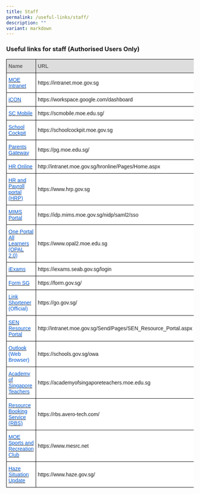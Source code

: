 ```yaml
---
title: Staff
permalink: /useful-links/staff/
description: ""
variant: markdown
---
```

### Useful links for staff (Authorised Users Only)

<style type="text/css">
.tg  {border-collapse:collapse;border-spacing:0;}
.tg td{border-color:black;border-style:solid;border-width:1px;font-family:Arial, sans-serif;font-size:14px;
  overflow:hidden;padding:10px 5px;word-break:normal;}
.tg th{border-color:black;border-style:solid;border-width:1px;font-family:Arial, sans-serif;font-size:14px;
  font-weight:normal;overflow:hidden;padding:10px 5px;word-break:normal;}
.tg .tg-f8vp{background-color:#DDD;color:#666;font-weight:bold;text-align:left;vertical-align:middle}
.tg .tg-r3ha{background-color:#FFF;color:#0058D1;text-align:left;vertical-align:top}
.tg .tg-zr06{background-color:#FFF;text-align:left;vertical-align:middle}
</style>
<table class="tg">
<thead>
  <tr>
    <th class="tg-f8vp"><span style="color:#666;background-color:#DDD">Name</span></th>
    <th class="tg-f8vp"><span style="color:#666;background-color:#DDD">URL</span></th>
  </tr>
</thead>
<tbody>
  <tr>
    <td class="tg-r3ha"><a href="https://intranet.moe.gov.sg/"><span style="text-decoration:none;color:#0058D1">MOE Intranet</span></a></td>
    <td class="tg-zr06">https://intranet.moe.gov.sg</td>
  </tr>
  <tr>
    <td class="tg-r3ha"><a href="https://workspace.google.com/dashboard"><span style="text-decoration:none;color:#0058D1">iCON</span></a></td>
    <td class="tg-zr06">https://workspace.google.com/dashboard</td>
  </tr>
  <tr>
    <td class="tg-r3ha"><a href="https://scmobile.moe.edu.sg/"><span style="text-decoration:none;color:#0058D1">SC Mobile</span></a></td>
    <td class="tg-zr06">https://scmobile.moe.edu.sg/</td>
  </tr>
  <tr>
    <td class="tg-r3ha"><a href="https://schoolcockpit.moe.gov.sg/"><span style="text-decoration:none;color:#0058D1">School Cockpit</span></a></td>
    <td class="tg-zr06">https://schoolcockpit.moe.gov.sg</td>
  </tr>
  <tr>
    <td class="tg-r3ha"><a href="https://pg.moe.edu.sg/"><span style="text-decoration:none;color:#0058D1">Parents Gateway</span></a></td>
    <td class="tg-zr06">https://pg.moe.edu.sg/</td>
  </tr>
  <tr>
    <td class="tg-r3ha"><a href="http://intranet.moe.gov.sg/hronline/Pages/Home.aspx"><span style="text-decoration:none;color:#0058D1">HR Online</span></a></td>
    <td class="tg-zr06">http://intranet.moe.gov.sg/hronline/Pages/Home.aspx</td>
  </tr>
  <tr>
    <td class="tg-r3ha"><a href="https://www.hrp.gov.sg/"><span style="text-decoration:none;color:#0058D1">HR and Payroll portal (HRP)</span></a></td>
    <td class="tg-zr06">https://www.hrp.gov.sg</td>
  </tr>
  <tr>
    <td class="tg-r3ha"><a href="http://mims.moe.gov.sg/"><span style="text-decoration:none;color:#0058D1">MIMS Portal</span></a></td>
    <td class="tg-zr06">https://idp.mims.moe.gov.sg/nidp/saml2/sso<br></td>
  </tr>
  <tr>
    <td class="tg-r3ha"><a href="https://www.opal2.moe.edu.sg/"><span style="text-decoration:none;color:#0058D1">One Portal All Learners (OPAL 2.0)</span></a></td>
    <td class="tg-zr06">https://www.opal2.moe.edu.sg</td>
  </tr>
  <tr>
    <td class="tg-r3ha"><a href="https://iexams.seab.gov.sg/login"><span style="text-decoration:none;color:#0058D1">iExams</span></a></td>
    <td class="tg-zr06">https://iexams.seab.gov.sg/login</td>
  </tr>
  <tr>
    <td class="tg-r3ha"><a href="https://form.gov.sg/"><span style="text-decoration:none;color:#0058D1">Form SG</span></a></td>
    <td class="tg-zr06">https://form.gov.sg/</td>
  </tr>
  <tr>
    <td class="tg-r3ha"><a href="https://go.gov.sg/"><span style="text-decoration:none;color:#0058D1">Link Shortener</span></a> (Official)</td>
    <td class="tg-zr06">https://go.gov.sg/</td>
  </tr>
	 <tr>
    <td class="tg-r3ha"><a href="http://intranet.moe.gov.sg/Send/Pages/SEN_Resource_Portal.aspx"><span style="text-decoration:none;color:#0058D1">SEN Resource Portal</span></a></td>
    <td class="tg-zr06">http://intranet.moe.gov.sg/Send/Pages/SEN_Resource_Portal.aspx</td>
  </tr>
  <tr>
    <td class="tg-r3ha"><a href="https://schools.gov.sg/owa"><span style="text-decoration:none;color:#0058D1">Outlook</span></a> (Web Browser)</td>
    <td class="tg-zr06">https://schools.gov.sg/owa</td>
  </tr>
  <tr>
    <td class="tg-r3ha"><a href="https://academyofsingaporeteachers.moe.edu.sg/"><span style="text-decoration:none;color:#0058D1">Academy of Singapore Teachers</span></a></td>
    <td class="tg-zr06">https://academyofsingaporeteachers.moe.edu.sg</td>
  </tr>
  <tr>
    <td class="tg-r3ha"><a href="https://rbs.avero-tech.com/"><span style="text-decoration:none;color:#0058D1">Resource Booking Service (RBS)</span></a></td>
    <td class="tg-zr06">https://rbs.avero-tech.com/</td>
  </tr>
  <tr>
    <td class="tg-r3ha"><a href="https://www.mesrc.net/"><span style="text-decoration:none;color:#0058D1">MOE Sports and Recreation Club</span></a></td>
    <td class="tg-zr06">https://www.mesrc.net</td>
  </tr>
  <tr>
    <td class="tg-r3ha"><a href="https://www.haze.gov.sg/"><span style="text-decoration:none;color:#0058D1">Haze Situation Update</span></a></td>
    <td class="tg-zr06">https://www.haze.gov.sg/</td>
  </tr>

</tbody>
</table>